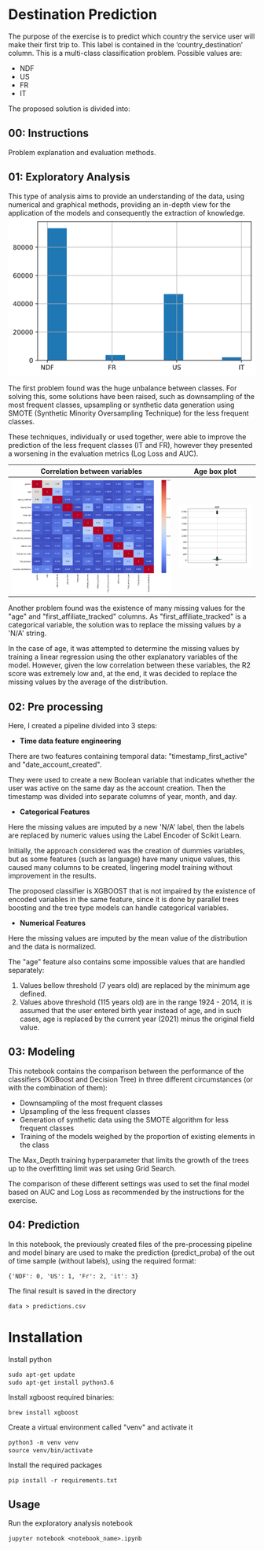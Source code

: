# Destination Prediction

The purpose of the exercise is to predict which country the service user will make their first trip to. This label is contained in the ‘country_destination’ column. This is a multi-class classification problem. Possible values are:
- NDF
- US
- FR
- IT

The proposed solution is divided into:

## 00: Instructions
Problem explanation and evaluation methods.

## 01: Exploratory Analysis

This type of analysis aims to provide an understanding of the data, using numerical and graphical methods, providing an in-depth view for the application of the models and consequently the extraction of knowledge.
![](assets/histogram.png)

The first problem found was the huge unbalance between classes. For solving this, some solutions have been raised, such as downsampling of the most frequent classes, upsampling or synthetic data generation using SMOTE (Synthetic Minority Oversampling Technique) for the less frequent classes.

These techniques, individually or used together, were able to improve the prediction of the less frequent classes (IT and FR), however they presented a worsening in the evaluation metrics (Log Loss and AUC).


Correlation between variables |  Age box plot
:-------------------------:|:-------------------------:
![](assets/corr.png)  |  ![](assets/age_boxplot.png)

Another problem found was the existence of many missing values for the "age" and "first_affiliate_tracked" columns.
As "first_affiliate_tracked" is a categorical variable, the solution was to replace the missing values by a 'N/A' string.


In the case of age, it was attempted to determine the missing values by training a linear regression using the other explanatory variables of the model. However, given the low correlation between these variables, the R2 score was extremely low and, at the end, it was decided to replace the missing values by the average of the distribution.

## 02: Pre processing

Here, I created a pipeline divided into 3 steps:

- **Time data feature engineering**

There are two features containing temporal data: "timestamp_first_active" and "date_account_created".

They were used to create a new Boolean variable that indicates whether the user was active on the same day as the account creation.
Then the timestamp was divided into separate columns of year, month, and day.

- **Categorical Features**

Here the missing values are imputed by a new 'N/A' label, then the labels are replaced by numeric values using the Label Encoder of Scikit Learn.

Initially, the approach considered was the creation of dummies variables, but as some features (such as language) have many unique values, this caused many columns to be created, lingering model training without improvement in the results.

The proposed classifier is XGBOOST that is not impaired by the existence of encoded variables in the same feature, since it is done by parallel trees boosting and the tree type models can handle categorical variables.

- **Numerical Features**

Here the missing values are imputed by the mean value of the distribution and the data is normalized.

The "age" feature also contains some impossible values that are handled separately:

1. Values bellow threshold (7 years old) are replaced by the minimum age defined.
2. Values above threshold (115 years old) are in the range 1924 - 2014, it is assumed that the user entered birth year instead of age, and in such cases, age is replaced by the current year (2021) minus the original field value.

## 03: Modeling

This notebook contains the comparison between the performance of the classifiers (XGBoost and Decision Tree) in three different circumstances (or with the combination of them):
- Downsampling of the most frequent classes
- Upsampling of the less frequent classes
- Generation of synthetic data using the SMOTE algorithm for less frequent classes
- Training of the models weighed by the proportion of existing elements in the class

The Max_Depth training hyperparameter that limits the growth of the trees up to the overfitting limit was set using Grid Search.

The comparison of these different settings was used to set the final model based on AUC and Log Loss as recommended by the instructions for the exercise.

## 04: Prediction

In this notebook, the previously created files of the pre-processing pipeline and model binary are used to make the prediction (predict_proba) of the out of time sample (without labels), using the required format:

```
{'NDF': 0, 'US': 1, 'Fr': 2, 'it': 3}
```

The final result is saved in the directory
```
data > predictions.csv
```

# Installation

Install python
```
sudo apt-get update
sudo apt-get install python3.6
```

Install xgboost required binaries:
```
brew install xgboost
```

Create a virtual environment called "venv" and activate it
```
python3 -m venv venv
source venv/bin/activate
```

Install the required packages
```
pip install -r requirements.txt
```

## Usage 

Run the exploratory analysis notebook
```
jupyter notebook <notebook_name>.ipynb
```
